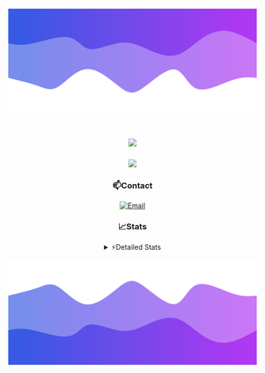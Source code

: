 ![Header](./header.png)
<div align="center">

<h1 align="center">
  <a href="https://git.io/typing-svg">
    <img src="https://readme-typing-svg.herokuapp.com/?lines=Hello,+There!+👋;This+is+chicho.;CEO+on+Hely+Development....;&center=true&size=25">
  </a>
</h1>
  
<p align="center">
  <img src="https://lanyard.cnrad.dev/api/852683595378196480" />
</p>

### 📫Contact
  [![Email](https://img.shields.io/badge/Email-gastondalla@gmail.com-04619f?style=for-the-badge&logo=gmail&logoColor=white)](mailto:gastondalla@gmail.com)
</br>  
### 📈Stats
<details>
    <summary> ⚡Detailed Stats</summary>
    <br/>

<!--START_SECTION:waka-->
![Code Time](http://img.shields.io/badge/Code%20Time-135%20hrs%2024%20mins-blue)

![Profile Views](http://img.shields.io/badge/Profile%20Views-1-blue)

**🐱 My GitHub Data** 

> 📦 37.4 kB Used in GitHub's Storage 
 > 
> 🏆 8 Contributions in the Year 2023
 > 
> 🚫 Not Opted to Hire
 > 
> 📜 7 Public Repositories 
 > 
> 🔑 7 Private Repositories 
 > 
**I'm a Night 🦉** 

```text
🌞 Morning                14 commits          █░░░░░░░░░░░░░░░░░░░░░░░░   04.28 % 
🌆 Daytime                48 commits          ████░░░░░░░░░░░░░░░░░░░░░   14.68 % 
🌃 Evening                156 commits         ████████████░░░░░░░░░░░░░   47.71 % 
🌙 Night                  109 commits         ████████░░░░░░░░░░░░░░░░░   33.33 % 
```
📅 **I'm Most Productive on Tuesday** 

```text
Monday                   24 commits          ██░░░░░░░░░░░░░░░░░░░░░░░   07.34 % 
Tuesday                  69 commits          █████░░░░░░░░░░░░░░░░░░░░   21.10 % 
Wednesday                61 commits          █████░░░░░░░░░░░░░░░░░░░░   18.65 % 
Thursday                 32 commits          ██░░░░░░░░░░░░░░░░░░░░░░░   09.79 % 
Friday                   43 commits          ███░░░░░░░░░░░░░░░░░░░░░░   13.15 % 
Saturday                 48 commits          ████░░░░░░░░░░░░░░░░░░░░░   14.68 % 
Sunday                   50 commits          ████░░░░░░░░░░░░░░░░░░░░░   15.29 % 
```


📊 **This Week I Spent My Time On** 

```text
🕑︎ Time Zone: America/Argentina/Buenos_Aires

💬 Programming Languages: 
HTML                     6 hrs 41 mins       █████████████░░░░░░░░░░░░   52.20 % 
JavaScript               3 hrs 2 mins        ██████░░░░░░░░░░░░░░░░░░░   23.70 % 
CSS                      1 hr 59 mins        ████░░░░░░░░░░░░░░░░░░░░░   15.53 % 
Python                   46 mins             ██░░░░░░░░░░░░░░░░░░░░░░░   06.11 % 
Bash                     16 mins             █░░░░░░░░░░░░░░░░░░░░░░░░   02.15 % 

🔥 Editors: 
VS Code                  12 hrs 48 mins      █████████████████████████   100.00 % 

🐱‍💻 Projects: 
Coder                    7 hrs 3 mins        ██████████████░░░░░░░░░░░   55.11 % 
Unknown Project          4 hrs 37 mins       █████████░░░░░░░░░░░░░░░░   36.08 % 
Diseño Web               52 mins             ██░░░░░░░░░░░░░░░░░░░░░░░   06.79 % 
pagina-1                 15 mins             █░░░░░░░░░░░░░░░░░░░░░░░░   02.02 % 

💻 Operating System: 
Windows                  12 hrs 48 mins      █████████████████████████   100.00 % 
```

**I Mostly Code in JavaScript** 

```text
JavaScript               8 repos             ████████░░░░░░░░░░░░░░░░░   33.33 % 
CSS                      3 repos             ███░░░░░░░░░░░░░░░░░░░░░░   12.50 % 
Python                   2 repos             ██░░░░░░░░░░░░░░░░░░░░░░░   08.33 % 
C#                       1 repo              █░░░░░░░░░░░░░░░░░░░░░░░░   04.17 % 
Batchfile                1 repo              █░░░░░░░░░░░░░░░░░░░░░░░░   04.17 % 
```




 Last Updated on 13/06/2023 09:12:11 UTC
<!--END_SECTION:waka-->
</details>

![Footer](./footer.png)
